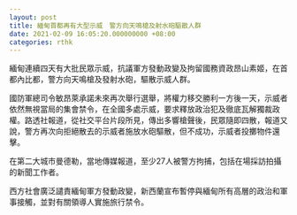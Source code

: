 ```yaml
---
layout: post
title: 緬甸首都再有大型示威　警方向天鳴槍及射水砲驅散人群
date: 2021-02-09 16:05:20.000000000 +08:00
categories: rthk
---
```


緬甸連續四天有大批民眾示威，抗議軍方發動政變及拘留國務資政昂山素姬，在首都內比都，警方向天鳴槍及發射水砲，驅散示威人群。

國防軍總司令敏昂萊承諾未來再次舉行選舉，將權力移交勝利一方後一天，示威者依然無視當局的集會禁令，在全國多處示威，要求釋放政治犯及徹底瓦解獨裁政權。路透社報道，從社交平台片段所見，傳出多響槍聲後，民眾隨即四散，報道又說，警方再次向拒絕散去的示威者施放水砲驅散，但不成功，示威者投擲物件還擊。

在第二大城市曼德勒，當地傳媒報道，至少27人被警方拘捕，包括在場採訪拍攝的新聞工作者。

西方社會廣泛譴責緬甸軍方發動政變，新西蘭宣布暫停與緬甸所有高層的政治和軍事接觸，並對有關領導人實施旅行禁令。
